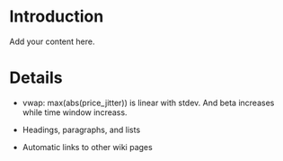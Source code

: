 # Introduction #

Add your content here.


# Details #

  * vwap: max(abs(price\_jitter)) is linear with stdev. And beta increases while time window increass.

  * Headings, paragraphs, and lists
  * Automatic links to other wiki pages